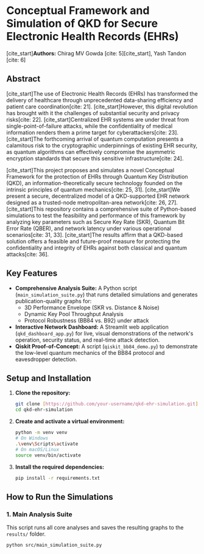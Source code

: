 # Conceptual Framework and Simulation of QKD for Secure Electronic Health Records (EHRs)

[cite_start]**Authors:** Chirag MV Gowda [cite: 5][cite_start], Yash Tandon [cite: 6]

## Abstract

[cite_start]The use of Electronic Health Records (EHRs) has transformed the delivery of healthcare through unprecedented data-sharing efficiency and patient care coordination[cite: 21]. [cite_start]However, this digital revolution has brought with it the challenges of substantial security and privacy risks[cite: 22]. [cite_start]Centralized EHR systems are under threat from single-point-of-failure attacks, while the confidentiality of medical information renders them a prime target for cyberattackers[cite: 23]. [cite_start]The forthcoming arrival of quantum computation presents a calamitous risk to the cryptographic underpinnings of existing EHR security, as quantum algorithms can effectively compromise the asymmetric encryption standards that secure this sensitive infrastructure[cite: 24].

[cite_start]This project proposes and simulates a novel Conceptual Framework for the protection of EHRs through Quantum Key Distribution (QKD), an information-theoretically secure technology founded on the intrinsic principles of quantum mechanics[cite: 25, 31]. [cite_start]We present a secure, decentralized model of a QKD-supported EHR network designed as a trusted-node metropolitan-area network[cite: 26, 27]. [cite_start]This repository contains a comprehensive suite of Python-based simulations to test the feasibility and performance of this framework by analyzing key parameters such as Secure Key Rate (SKR), Quantum Bit Error Rate (QBER), and network latency under various operational scenarios[cite: 31, 33]. [cite_start]The results affirm that a QKD-based solution offers a feasible and future-proof measure for protecting the confidentiality and integrity of EHRs against both classical and quantum attacks[cite: 36].

## Key Features

-   **Comprehensive Analysis Suite:** A Python script (`main_simulation_suite.py`) that runs detailed simulations and generates publication-quality graphs for:
    -   3D Performance Envelope (SKR vs. Distance & Noise)
    -   Dynamic Key Pool Throughput Analysis
    -   Protocol Robustness (BB84 vs. B92) under attack
-   **Interactive Network Dashboard:** A Streamlit web application (`qkd_dashboard_app.py`) for live, visual demonstrations of the network's operation, security status, and real-time attack detection.
-   **Qiskit Proof-of-Concept:** A script (`qiskit_bb84_demo.py`) to demonstrate the low-level quantum mechanics of the BB84 protocol and eavesdropper detection.

## Setup and Installation

1.  **Clone the repository:**
    ```bash
    git clone [https://github.com/your-username/qkd-ehr-simulation.git](https://github.com/your-username/qkd-ehr-simulation.git)
    cd qkd-ehr-simulation
    ```

2.  **Create and activate a virtual environment:**
    ```bash
    python -m venv venv
    # On Windows
    .\venv\Scripts\activate
    # On macOS/Linux
    source venv/bin/activate
    ```

3.  **Install the required dependencies:**
    ```bash
    pip install -r requirements.txt
    ```

## How to Run the Simulations

### 1. Main Analysis Suite

This script runs all core analyses and saves the resulting graphs to the `results/` folder.

```bash
python src/main_simulation_suite.py
